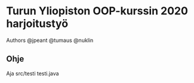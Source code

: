# Turun Yliopiston OOP-kurssin 2020 harjoitustyö
Authors @jpeant @tumaus @nuklin

## Ohje
Aja src/testi testi.java



